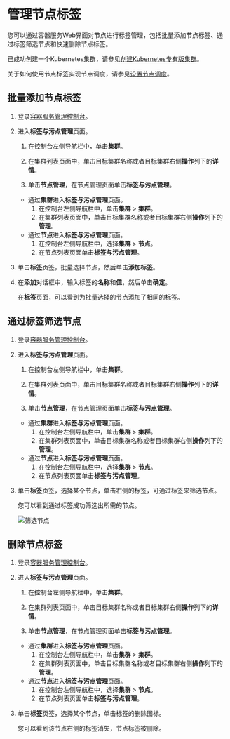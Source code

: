 # 管理节点标签

您可以通过容器服务Web界面对节点进行标签管理，包括批量添加节点标签、通过标签筛选节点和快速删除节点标签。

已成功创建一个Kubernetes集群，请参见[创建Kubernetes专有版集群](/intl.zh-CN/Kubernetes集群用户指南/集群管理/创建集群/创建Kubernetes专有版集群.md)。

关于如何使用节点标签实现节点调度，请参见[设置节点调度](/intl.zh-CN/Kubernetes集群用户指南/节点管理/设置节点调度.md)。

## 批量添加节点标签

1.  登录[容器服务管理控制台](https://cs.console.aliyun.com)。

2.  进入**标签与污点管理**页面。

    1.  在控制台左侧导航栏中，单击**集群**。

    2.  在集群列表页面中，单击目标集群名称或者目标集群右侧**操作**列下的**详情**。

    3.  单击**节点管理**，在节点管理页面单击**标签与污点管理**。

    -   通过**集群**进入**标签与污点管理**页面。
        1.  在控制台左侧导航栏中，单击**集群** \> **集群**。
        2.  在集群列表页面中，单击目标集群名称或者目标集群右侧**操作**列下的**管理**。
    -   通过**节点**进入**标签与污点管理**页面。
        1.  在控制台左侧导航栏中，选择**集群** \> **节点**。
        2.  在节点列表页面单击**标签与污点管理**。
3.  单击**标签**页签，批量选择节点，然后单击**添加标签**。

4.  在**添加**对话框中，输入标签的**名称**和**值**，然后单击**确定**。

    在**标签**页面，可以看到为批量选择的节点添加了相同的标签。


## 通过标签筛选节点

1.  登录[容器服务管理控制台](https://cs.console.aliyun.com)。

2.  进入**标签与污点管理**页面。

    1.  在控制台左侧导航栏中，单击**集群**。

    2.  在集群列表页面中，单击目标集群名称或者目标集群右侧**操作**列下的**详情**。

    3.  单击**节点管理**，在节点管理页面单击**标签与污点管理**。

    -   通过**集群**进入**标签与污点管理**页面。
        1.  在控制台左侧导航栏中，单击**集群** \> **集群**。
        2.  在集群列表页面中，单击目标集群名称或者目标集群右侧**操作**列下的**管理**。
    -   通过**节点**进入**标签与污点管理**页面。
        1.  在控制台左侧导航栏中，选择**集群** \> **节点**。
        2.  在节点列表页面单击**标签与污点管理**。
3.  单击**标签**页签，选择某个节点，单击右侧的标签，可通过标签来筛选节点。

    您可以看到通过标签成功筛选出所需的节点。

    ![筛选节点](https://static-aliyun-doc.oss-accelerate.aliyuncs.com/assets/img/zh-CN/8575659951/p10915.png)


## 删除节点标签

1.  登录[容器服务管理控制台](https://cs.console.aliyun.com)。

2.  进入**标签与污点管理**页面。

    1.  在控制台左侧导航栏中，单击**集群**。

    2.  在集群列表页面中，单击目标集群名称或者目标集群右侧**操作**列下的**详情**。

    3.  单击**节点管理**，在节点管理页面单击**标签与污点管理**。

    -   通过**集群**进入**标签与污点管理**页面。
        1.  在控制台左侧导航栏中，单击**集群** \> **集群**。
        2.  在集群列表页面中，单击目标集群名称或者目标集群右侧**操作**列下的**管理**。
    -   通过**节点**进入**标签与污点管理**页面。
        1.  在控制台左侧导航栏中，选择**集群** \> **节点**。
        2.  在节点列表页面单击**标签与污点管理**。
3.  单击**标签**页签，选择某个节点，单击标签的删除图标。

    您可以看到该节点右侧的标签消失，节点标签被删除。


